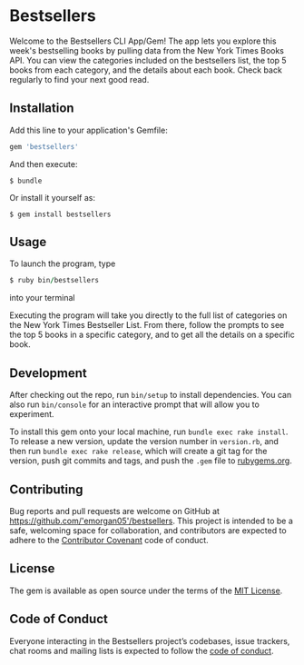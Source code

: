 # Bestsellers

Welcome to the Bestsellers CLI App/Gem! The app lets you explore this week's bestselling books by pulling data from the New York Times Books API.
You can view the categories included on the bestsellers list, the top 5 books from each category, and the details about each book.
Check back regularly to find your next good read.

## Installation

Add this line to your application's Gemfile:

```ruby
gem 'bestsellers'
```

And then execute:

    $ bundle

Or install it yourself as:

    $ gem install bestsellers

## Usage

To launch the program, type
```ruby
$ ruby bin/bestsellers
```
into your terminal

Executing the program will take you directly to the full list of categories on the New York Times Bestseller List.
From there, follow the prompts to see the top 5 books in a specific category, and to get all the details on a specific book.

## Development

After checking out the repo, run `bin/setup` to install dependencies. You can also run `bin/console` for an interactive prompt that will allow you to experiment.

To install this gem onto your local machine, run `bundle exec rake install`. To release a new version, update the version number in `version.rb`, and then run `bundle exec rake release`, which will create a git tag for the version, push git commits and tags, and push the `.gem` file to [rubygems.org](https://rubygems.org).

## Contributing

Bug reports and pull requests are welcome on GitHub at https://github.com/'emorgan05'/bestsellers. This project is intended to be a safe, welcoming space for collaboration, and contributors are expected to adhere to the [Contributor Covenant](http://contributor-covenant.org) code of conduct.

## License

The gem is available as open source under the terms of the [MIT License](http://opensource.org/licenses/MIT).

## Code of Conduct

Everyone interacting in the Bestsellers project’s codebases, issue trackers, chat rooms and mailing lists is expected to follow the [code of conduct](https://github.com/'emorgan05'/bestsellers/blob/master/CODE_OF_CONDUCT.md).
